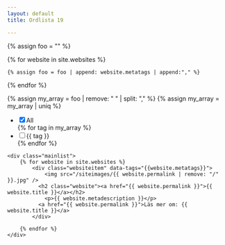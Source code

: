 ```yaml
---
layout: default
title: Ordlista 19

---
```


<div style="width: 100%;">



{% assign foo = "" %}

{% for website in site.websites %}

    {% assign foo = foo | append: website.metatags | append:"," %}

{% endfor %}

{% assign my_array = foo | remove: " " | split: "," %}
{% assign my_array = my_array | uniq %}

<ul class="tagfilter">
	<li class="tag-all"><input type="checkbox" name="all" value="all" checked="checked" class="allcheckbox" />All</li>
{% for tag in my_array %}
	<li class="tag-button"><input type="checkbox" name="{{ tag }}" value="{{ tag }}" class="filtercheckbox" />{{ tag }}</li>
{% endfor %}
</ul>

	<div class="mainlist">
		{% for website in site.websites %}
		 	<div class="websiteitem" data-tags="{{website.metatags}}">
		 		<img src="/siteimages/{{ website.permalink | remove: "/" }}.jpg" />
		      <h2 class="website"><a href="{{ website.permalink }}">{{ website.title }}</a></h2>
		        <p>{{ website.metadescription }}</p>
		      <a href="{{ website.permalink }}">Läs mer om: {{ website.title }}</a>
		 	</div>

		{% endfor %}
	</div>
</div>

